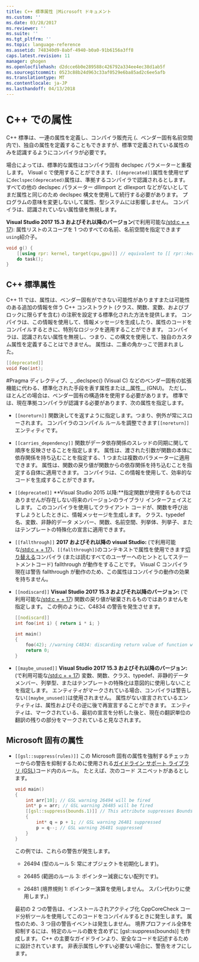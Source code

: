 ```yaml
---
title: C++ 標準属性 |Microsoft ドキュメント
ms.custom: ''
ms.date: 03/28/2017
ms.reviewer: ''
ms.suite: ''
ms.tgt_pltfrm: ''
ms.topic: language-reference
ms.assetid: 748340d9-8abf-4940-b0a0-91b6156a3ff8
caps.latest.revision: 11
manager: ghogen
ms.openlocfilehash: d2dcce6b0e289588c426792a334ee4ec38d1ab5f
ms.sourcegitcommit: 0523c88b24d963c33af0529e6ba85ad2c6ee5afb
ms.translationtype: MT
ms.contentlocale: ja-JP
ms.lasthandoff: 04/13/2018
---
```

# <a name="attributes-in-c"></a>C++ での属性

C++ 標準は、一連の属性を定義し、コンパイラ販売元 (、ベンダー固有名前空間内で)、独自の属性を定義することもできますが、標準で定義されている属性のみを認識するようにコンパイラが必要です。

場合によっては、標準的な属性はコンパイラ固有 declspec パラメーターと重複します。 Visual c で使用することができます、`[[deprecated]]`属性を使用せずに`declspec(deprecated)`属性は、準拠するコンパイラで認識されるとします。 すべての他の declspec パラメーター dllimport と dllexport などがないとしてまだ属性と同じのため declspec 構文を使用して続行する必要があります。 プログラムの意味を変更しないして属性、型システムには影響しません。 コンパイラは、認識されていない属性値を無視します。

**Visual Studio 2017 15.3 およびそれ以降のバージョン**(で利用可能な[/std:c + + 17](../build/reference/std-specify-language-standard-version.md)): 属性リストのスコープを 1 つのすべての名前、名前空間を指定できます`using`紹介子。

```cpp
void g() {
    [[using rpr: kernel, target(cpu,gpu)]] // equivalent to [[ rpr::kernel, rpr::target(cpu,gpu) ]]
    do task();
}
```

## <a name="c-standard-attributes"></a>C++ 標準属性

C++ 11 では、属性は、ベンダー固有ができない可能性がありますまたは可能性のある追加の情報を伴う C++ コンストラクト (クラス、関数、変数、およびブロックに限らずを含む) の注釈を設定する標準化された方法を提供します。 コンパイラは、この情報を使用して、情報メッセージを生成したり、属性のコードをコンパイルするときに、特別なロジックを適用することができます。 コンパイラは、認識されない属性を無視し、つまり、この構文を使用して、独自のカスタム属性を定義することはできません。 属性は、二重の角かっこで囲まれました。

```cpp
[[deprecated]]
void Foo(int);
```

#Pragma ディレクティブ、_ _declspec() (Visual C) などのベンダー固有の拡張機能に代わる、標準化された手段を表す属性または&#95;&#95;属性&#95;&#95; (GNU)。 ただし、ほとんどの場合は、ベンダー固有の構造体を使用する必要があります。 標準では、現在準拠コンパイラが認識する必要があります、次の属性を指定します。

- `[[noreturn]]` 関数決してを返すように指定します。つまり、例外が常にスローされます。 コンパイラのコンパイル ルールを調整できます`[[noreturn]]`エンティティです。

- `[[carries_dependency]]` 関数がデータ依存関係のスレッドの同期に関して順序を反映させることを指定します。 属性は、渡された引数が関数の本体に依存関係を持ち込むことを指定する、1 つまたは複数のパラメーターに適用できます。 属性は、関数の戻り値が関数からの依存関係を持ち込むことを指定する自体に適用できます。 コンパイラは、この情報を使用して、効率的なコードを生成することができます。

- `[[deprecated]]` **Visual Studio 2015 以降:**指定関数が使用するものではありませんが存在しない将来のバージョンのライブラリ インターフェイスとします。 このコンパイラを使用してクライアント コードが、関数を呼び出すしようとしたときに、情報メッセージを生成します。 クラス、typedef 名、変数、非静的データ メンバー、関数、名前空間、列挙体、列挙子、またはテンプレートの特殊化の宣言に適用できます。  

- `[[fallthrough]]` **2017 およびそれ以降の visual Studio:** (で利用可能な[/std:c + + 17](../build/reference/std-specify-language-standard-version.md))、`[[fallthrough]]`のコンテキストで属性を使用できます[切り替える](switch-statement-cpp.md)コンパイラ (または読むすべてのユーザーへのヒントとしてステートメントコード) fallthrough が動作をすることです。 Visual C コンパイラ現在は警告 fallthrough が動作のため、この属性はコンパイラの動作の効果を持ちません。

- `[[nodiscard]]` **Visual Studio 2017 15.3 およびそれ以降のバージョン:** (で利用可能な[/std:c + + 17](../build/reference/std-specify-language-standard-version.md)) 関数の戻り値が破棄されるものではありませんを指定します。 この例のように、C4834 の警告を発生させます。

   ```cpp
   [[nodiscard]]
   int foo(int i) { return i * i; }

   int main()
   {
       foo(42); //warning C4834: discarding return value of function with 'nodiscard' attribute
       return 0;
   }
   ```

- `[[maybe_unused]]` **Visual Studio 2017 15.3 およびそれ以降のバージョン:** (で利用可能な[/std:c + + 17](../build/reference/std-specify-language-standard-version.md)) 変数、関数、クラス、typedef、非静的データ メンバー、列挙型、またはテンプレートの特殊化は意図的に使用しないことを指定します。 エンティティがマークされている場合、コンパイラは警告しない`[[maybe_unused]]`は使用されません。 属性がない宣言されているエンティティは、属性およびその逆に後で再宣言することができます。 エンティティは、マークされている、最初の宣言を分析した後と、現在の翻訳単位の翻訳の残りの部分をマークされていると見なされます。

## <a name="microsoft-specific-attributes"></a>Microsoft 固有の属性

- `[[gsl::suppress(rules)]]` この Microsoft 固有の属性を強制するチェッカーからの警告を抑制するために使用される[ガイドライン サポート ライブラリ (GSL)](https://github.com/Microsoft/GSL)コード内のルール。 たとえば、次のコード スニペットがあるとします。

    ```cpp
    void main()
    {
        int arr[10]; // GSL warning 26494 will be fired
        int* p = arr; // GSL warning 26485 will be fired
        [[gsl::suppress(bounds.1)]] // This attribute suppresses Bounds rule #1
        {
            int* q = p + 1; // GSL warning 26481 suppressed
            p = q--; // GSL warning 26481 suppressed
        }
    }
    ```

   この例では、これらの警告が発生します。

   - 26494 (型のルール 5: 常にオブジェクトを初期化します)。

   - 26485 (範囲のルール 3: ポインター減衰にない配列です)。

   - 26481 (境界規則 1: ポインター演算を使用しません。 スパン代わりに使用します。)

   最初の 2 つの警告は、インストールされアクティブ化 CppCoreCheck コード分析ツールを使用してこのコードをコンパイルするときに発生します。 属性のため、3 つ目の警告イベントは発生しません。 境界プロファイル全体を抑制するには、特定のルールの数を含めずに [gsl::suppress(bounds)] を作成します。 C++ の主要なガイドラインより、安全なコードを記述するために設計されています。 非表示属性しやすい必要ない場合に、警告をオフにします。

